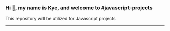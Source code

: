 ### Hi 👋, my name is Kye, and welcome to #javascript-projects

This repository will be utilized for Javascript projects

****
